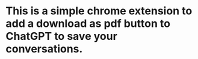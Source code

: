 # This is a simple chrome extension to add a download as pdf button to ChatGPT to save your conversations.